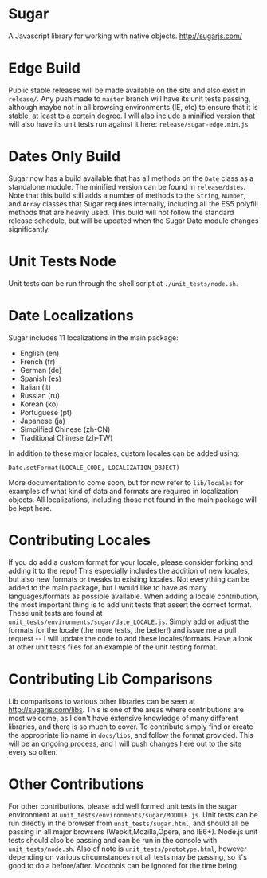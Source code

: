 Sugar
=====

A Javascript library for working with native objects.
http://sugarjs.com/


Edge Build
===============

Public stable releases will be made available on the site and also exist in `release/`.
Any push made to `master` branch will have its unit tests passing, although maybe not
in all browsing environments (IE, etc) to ensure that it is stable, at least to a certain degree.
I will also include a minified version that will also have its unit tests run against it here:
`release/sugar-edge.min.js`


Dates Only Build
===============

Sugar now has a build available that has all methods on the `Date` class as a
standalone module. The minified version can be found in `release/dates`. Note that this build
still adds a number of methods to the `String`, `Number`, and `Array` classes that Sugar requires
internally, including all the ES5 polyfill methods that are heavily used. This build will not follow
the standard release schedule, but will be updated when the Sugar Date module changes significantly.


Unit Tests Node
===============

Unit tests can be run through the shell script at `./unit_tests/node.sh`.


Date Localizations
==================

Sugar includes 11 localizations in the main package:

- English (en)
- French (fr)
- German (de)
- Spanish (es)
- Italian (it)
- Russian (ru)
- Korean (ko)
- Portuguese (pt)
- Japanese (ja)
- Simplified Chinese (zh-CN)
- Traditional Chinese (zh-TW)


In addition to these major locales, custom locales can be added using:

```
Date.setFormat(LOCALE_CODE, LOCALIZATION_OBJECT)
```

More documentation to come soon, but for now refer to `lib/locales` for examples of what kind of data and formats are required in localization objects. All localizations, including those not found in the main package will be kept here.

Contributing Locales
====================

If you do add a custom format for your locale, please consider forking and adding it to the repo! This especially includes the addition of new locales, but also new formats or tweaks to existing locales. Not everything can be added to the main package, but I would like to have as many languages/formats as possible available. When adding a locale contribution, the most important thing is to add unit tests that assert the correct format. These unit tests are found at `unit_tests/environments/sugar/date_LOCALE.js`. Simply add or adjust the formats for the locale (the more tests, the better!) and issue me a pull request -- I will update the code to add these locales/formats. Have a look at other unit tests files for an example of the unit testing format.

Contributing Lib Comparisons
============================

Lib comparisons to various other libraries can be seen at http://sugarjs.com/libs. This is one of the areas where contributions are most welcome, as I don't have extensive knowledge of many different libraries, and there is so much to cover. To contribute simply find or create the appropriate lib name in `docs/libs`, and follow the format provided. This will be an ongoing process, and I will push changes here out to the site every so often.

Other Contributions
===================

For other contributions, please add well formed unit tests in the sugar environment at `unit_tests/environments/sugar/MODULE.js`. Unit tests can be run directly in the browser from `unit_tests/sugar.html`, and should all be passing in all major browsers (Webkit,Mozilla,Opera, and IE6+). Node.js unit tests should also be passing and can be run in the console with `unit_tests/node.sh`. Also of note is `unit_tests/prototype.html`, however depending on various circumstances not all tests may be passing, so it's good to do a before/after. Mootools can be ignored for the time being.
